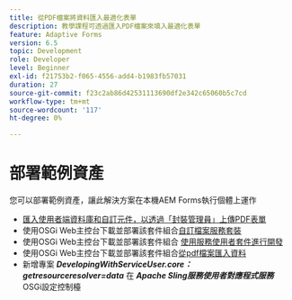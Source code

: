 ```yaml
---
title: 從PDF檔案將資料匯入最適化表單
description: 教學課程可透過匯入PDF檔案來填入最適化表單
feature: Adaptive Forms
version: 6.5
topic: Development
role: Developer
level: Beginner
exl-id: f21753b2-f065-4556-add4-b1983fb57031
duration: 27
source-git-commit: f23c2ab86d42531113690df2e342c65060b5c7cd
workflow-type: tm+mt
source-wordcount: '117'
ht-degree: 0%

---
```


# 部署範例資產

您可以部署範例資產，讓此解決方案在本機AEM Forms執行個體上運作

* [匯入使用者端資料庫和自訂元件，以透過「封裝管理員」上傳PDF表單](./assets/client-libs-custom-component.zip)
* 使用OSGi Web主控台下載並部署該套件組合[自訂檔案服務套裝](/help/forms/assets/common-osgi-bundles/AEMFormsDocumentServices.core-1.0-SNAPSHOT.jar)
* 使用OSGi Web主控台下載並部署該套件組合 [使用服務使用者套件進行開發](/help/forms/assets/common-osgi-bundles/DevelopingWithServiceUser.jar)
* 使用OSGi Web主控台下載並部署該套件組合[從pdf檔案匯入資料](./assets/onlineToOffline.core-1.0.0-SNAPSHOT.jar)
* 新增專案 _**DevelopingWithServiceUser.core：getresourceresolver=data**_ 在 _**Apache Sling服務使用者對應程式服務**_ OSGi設定控制檯
